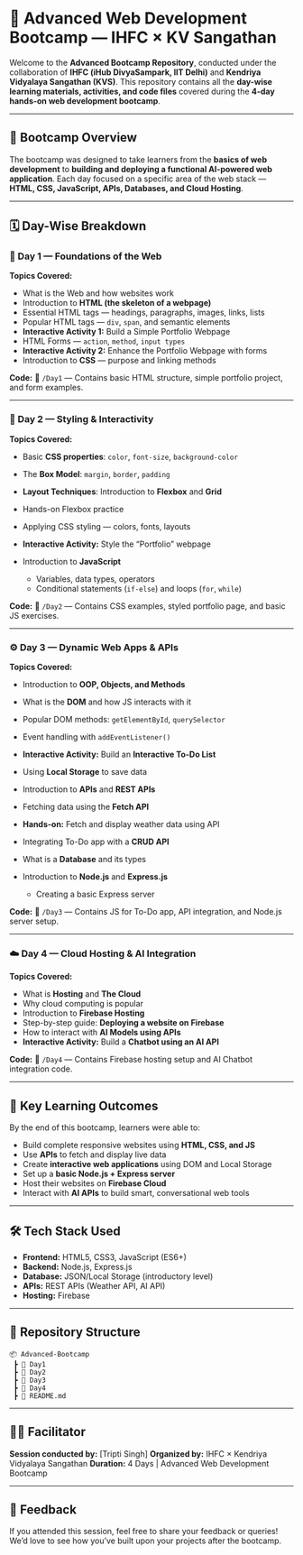 # 🚀 Advanced Web Development Bootcamp — IHFC × KV Sangathan

Welcome to the **Advanced Bootcamp Repository**, conducted under the collaboration of **IHFC (iHub DivyaSampark, IIT Delhi)** and **Kendriya Vidyalaya Sangathan (KVS)**.
This repository contains all the **day-wise learning materials, activities, and code files** covered during the **4-day hands-on web development bootcamp**.

---

## 📅 Bootcamp Overview

The bootcamp was designed to take learners from the **basics of web development** to **building and deploying a functional AI-powered web application**.
Each day focused on a specific area of the web stack — **HTML, CSS, JavaScript, APIs, Databases, and Cloud Hosting**.

---

## 🗓️ Day-Wise Breakdown

### **🧱 Day 1 — Foundations of the Web**

**Topics Covered:**

* What is the Web and how websites work
* Introduction to **HTML (the skeleton of a webpage)**
* Essential HTML tags — headings, paragraphs, images, links, lists
* Popular HTML tags — `div`, `span`, and semantic elements
* **Interactive Activity 1:** Build a Simple Portfolio Webpage
* HTML Forms — `action`, `method`, `input types`
* **Interactive Activity 2:** Enhance the Portfolio Webpage with forms
* Introduction to **CSS** — purpose and linking methods

**Code:**
📁 `/Day1` — Contains basic HTML structure, simple portfolio project, and form examples.

---

### **🎨 Day 2 — Styling & Interactivity**

**Topics Covered:**

* Basic **CSS properties**: `color`, `font-size`, `background-color`
* The **Box Model**: `margin`, `border`, `padding`
* **Layout Techniques**: Introduction to **Flexbox** and **Grid**
* Hands-on Flexbox practice
* Applying CSS styling — colors, fonts, layouts
* **Interactive Activity:** Style the “Portfolio” webpage
* Introduction to **JavaScript**

  * Variables, data types, operators
  * Conditional statements (`if-else`) and loops (`for`, `while`)

**Code:**
📁 `/Day2` — Contains CSS examples, styled portfolio page, and basic JS exercises.

---

### **⚙️ Day 3 — Dynamic Web Apps & APIs**

**Topics Covered:**

* Introduction to **OOP, Objects, and Methods**
* What is the **DOM** and how JS interacts with it
* Popular DOM methods: `getElementById`, `querySelector`
* Event handling with `addEventListener()`
* **Interactive Activity:** Build an **Interactive To-Do List**
* Using **Local Storage** to save data
* Introduction to **APIs** and **REST APIs**
* Fetching data using the **Fetch API**
* **Hands-on:** Fetch and display weather data using API
* Integrating To-Do app with a **CRUD API**
* What is a **Database** and its types
* Introduction to **Node.js** and **Express.js**

  * Creating a basic Express server

**Code:**
📁 `/Day3` — Contains JS for To-Do app, API integration, and Node.js server setup.

---

### **☁️ Day 4 — Cloud Hosting & AI Integration**

**Topics Covered:**

* What is **Hosting** and **The Cloud**
* Why cloud computing is popular
* Introduction to **Firebase Hosting**
* Step-by-step guide: **Deploying a website on Firebase**
* How to interact with **AI Models using APIs**
* **Interactive Activity:** Build a **Chatbot using an AI API**

**Code:**
📁 `/Day4` — Contains Firebase hosting setup and AI Chatbot integration code.

---

## 🧠 Key Learning Outcomes

By the end of this bootcamp, learners were able to:

* Build complete responsive websites using **HTML, CSS, and JS**
* Use **APIs** to fetch and display live data
* Create **interactive web applications** using DOM and Local Storage
* Set up a **basic Node.js + Express server**
* Host their websites on **Firebase Cloud**
* Interact with **AI APIs** to build smart, conversational web tools

---

## 🛠️ Tech Stack Used

* **Frontend:** HTML5, CSS3, JavaScript (ES6+)
* **Backend:** Node.js, Express.js
* **Database:** JSON/Local Storage (introductory level)
* **APIs:** REST APIs (Weather API, AI API)
* **Hosting:** Firebase

---

## 📂 Repository Structure

```
📦 Advanced-Bootcamp
 ┣ 📁 Day1
 ┣ 📁 Day2
 ┣ 📁 Day3
 ┣ 📁 Day4
 ┣ 📜 README.md
```

---

## 👨‍🏫 Facilitator

**Session conducted by:** [Tripti Singh]
**Organized by:** IHFC × Kendriya Vidyalaya Sangathan
**Duration:** 4 Days | Advanced Web Development Bootcamp

---

## 💬 Feedback

If you attended this session, feel free to share your feedback or queries!
We’d love to see how you’ve built upon your projects after the bootcamp.
